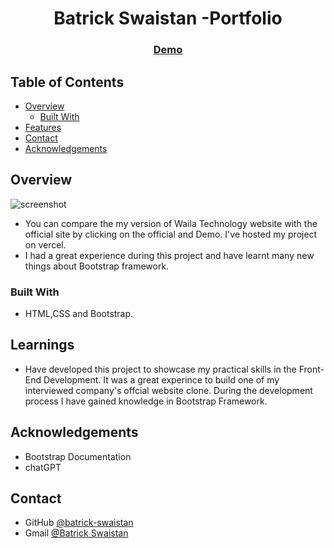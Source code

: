 <!-- Please update value in the {}  -->

<h1 align="center">Batrick Swaistan -Portfolio</h1>

<div align="center">
  <h3>
    <a href="https://my-portfolio-green-sigma-43.vercel.app/" target="_blank">
      Demo
    </a>
  </h3>
</div>

<!-- TABLE OF CONTENTS -->

## Table of Contents

- [Overview](#overview)
  - [Built With](#built-with)
- [Features](#Learnings)
- [Contact](#contact)
- [Acknowledgements](#acknowledgements)

<!-- OVERVIEW -->

## Overview

![screenshot](https://github.com/batrick-swaistan/waila-tech/blob/main/wailatech.png)

- You can compare the my version of Waila Technology website with the official site by clicking on the official and  Demo. I've hosted my project on vercel.
- I had a great experience during this project  and have learnt many new things about Bootstrap framework.

### Built With

<!-- This section should list any major frameworks that you built your project using. Here are a few examples.-->

- HTML,CSS and Bootstrap.

## Learnings

<!-- List the features of your application or follow the template. Don't share the figma file here :) -->

- Have developed this project to showcase my practical skills in the Front-End Development. It was a great experince to build one of my interviewed company's offcial website clone. During the development process I have gained knowledge in Bootstrap Framework.


## Acknowledgements

<!-- This section should list any articles or add-ons/plugins that helps you to complete the project. This is optional but it will help you in the future. For exmpale -->

- Bootstrap Documentation
- chatGPT

## Contact


- GitHub [@batrick-swaistan](https://github.com/batrick-swaistan)
- Gmail [@Batrick Swaistan](mailto:batrickswaistan@gmail.com)

